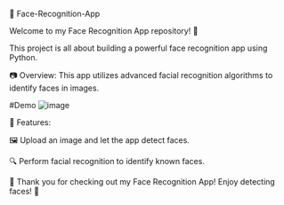 🌟 Face-Recognition-App

Welcome to my Face Recognition App repository! 👋

This project is all about building a powerful face recognition app using Python.

📷 Overview:
This app utilizes advanced facial recognition algorithms to identify faces in images. 

#Demo
![image](https://github.com/i-Swati/Face-Recognition-App/assets/137554521/274fffd3-8e0d-43d6-9303-d614c69fedf1)


🌟 Features:


🖼️ Upload an image and let the app detect faces.

🔍 Perform facial recognition to identify known faces.



🎉 Thank you for checking out my Face Recognition App! Enjoy detecting faces! 👋
